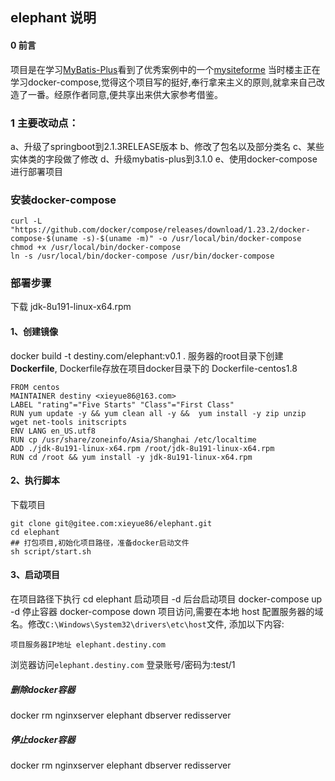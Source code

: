 ## elephant 说明
#### 0 前言
项目是在学习[MyBatis-Plus](https://mp.baomidou.com/guide/)看到了优秀案例中的一个[mysiteforme](https://gitee.com/wanglingxiao/mysiteforme)
当时楼主正在学习docker-compose,觉得这个项目写的挺好,奉行拿来主义的原则,就拿来自己改造了一番。经原作者同意,便共享出来供大家参考借鉴。
### 1 主要改动点：

a、升级了springboot到2.1.3RELEASE版本
b、修改了包名以及部分类名
c、某些实体类的字段做了修改
d、升级mybatis-plus到3.1.0
e、使用docker-compose进行部署项目

### 安装docker-compose
```
curl -L "https://github.com/docker/compose/releases/download/1.23.2/docker-compose-$(uname -s)-$(uname -m)" -o /usr/local/bin/docker-compose
chmod +x /usr/local/bin/docker-compose
ln -s /usr/local/bin/docker-compose /usr/bin/docker-compose

```

### 部署步骤  

下载 jdk-8u191-linux-x64.rpm

#### 1、创建镜像 
docker build -t destiny.com/elephant:v0.1 .
服务器的root目录下创建**Dockerfile**, Dockerfile存放在项目docker目录下的 Dockerfile-centos1.8

```
FROM centos
MAINTAINER destiny <xieyue86@163.com>
LABEL "rating"="Five Starts" "Class"="First Class"
RUN yum update -y && yum clean all -y &&  yum install -y zip unzip wget net-tools initscripts
ENV LANG en_US.utf8
RUN cp /usr/share/zoneinfo/Asia/Shanghai /etc/localtime
ADD ./jdk-8u191-linux-x64.rpm /root/jdk-8u191-linux-x64.rpm
RUN cd /root && yum install -y jdk-8u191-linux-x64.rpm
```

#### 2、执行脚本
下载项目 
```
git clone git@gitee.com:xieyue86/elephant.git
cd elephant 
## 打包项目,初始化项目路径，准备docker启动文件
sh script/start.sh
```
#### 3、启动项目

在项目路径下执行 cd elephant
启动项目 -d 后台启动项目
docker-compose up -d 
停止容器
docker-compose down 
项目访问,需要在本地 host 配置服务器的域名。修改`C:\Windows\System32\drivers\etc\host`文件, 添加以下内容:
```
项目服务器IP地址 elephant.destiny.com
```
浏览器访问`elephant.destiny.com`
登录账号/密码为:test/1

##### 删除docker容器
docker rm nginxserver elephant dbserver redisserver
##### 停止docker容器
docker rm nginxserver elephant dbserver redisserver
